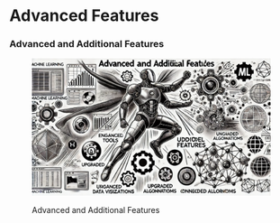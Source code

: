 # Advanced Features

### Advanced and Additional Features

<div align="left">

<figure><img src="../.gitbook/assets/image (57).png" alt="" width="563"><figcaption><p>Advanced and Additional Features</p></figcaption></figure>

</div>

<figure><img src="https://files.oaiusercontent.com/file-T5ad54wQrO4HvKcFehn9YmYa?se=2024-10-11T16%3A21%3A13Z&#x26;sp=r&#x26;sv=2024-08-04&#x26;sr=b&#x26;rscc=max-age%3D604800%2C%20immutable%2C%20private&#x26;rscd=attachment%3B%20filename%3D33052f84-c184-4452-b4a1-1d6578222fc0.webp&#x26;sig=GtgykwfEnKosrkeXSxbIJTtiCN6pqa%2Bfjmab2dyvt6Q%3D" alt=""><figcaption></figcaption></figure>

